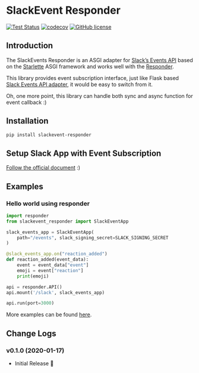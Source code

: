 # SlackEvent Responder

[![Test Status](https://github.com/haeena/slackevent-responder/workflows/Test/badge.svg)](https://github.com/haeena/slackevent-responder/actions)
[![codecov](https://codecov.io/gh/haeena/slackevent-responder/branch/master/graph/badge.svg)](https://codecov.io/gh/haeena/slackevent-responder)
[![GitHub license](https://img.shields.io/github/license/haeena/slackevent-responder)](https://github.com/haeena/slackevent-responder/blob/master/LICENSE)

## Introduction

The SlackEvents Responder is an ASGI adapter for [Slack’s Events API](https://api.slack.com/events-api) based on the [Starlette](https://www.starlette.io/) ASGI framework and works well with the [Responder](https://responder.readthedocs.io/en/latest/).

This library provides event subscription interface,
just like Flask based [Slack Events API adapter](https://github.com/slackapi/python-slack-events-api),
it would be easy to switch from it.

Oh, one more point, this library can handle both sync and async function for event callback :)

## Installation

```sh
pip install slackevent-responder
```

## Setup Slack App with Event Subscription

[Follow the official document](https://github.com/slackapi/python-slack-events-api/blob/master/README.rst#--development-workflow) :)

## Examples

### Hello world using responder

```python
import responder
from slackevent_responder import SlackEventApp

slack_events_app = SlackEventApp(
    path="/events", slack_signing_secret=SLACK_SIGNING_SECRET
)

@slack_events_app.on("reaction_added")
def reaction_added(event_data):
    event = event_data["event"]
    emoji = event["reaction"]
    print(emoji)

api = responder.API()
api.mount('/slack', slack_events_app)

api.run(port=3000)
```

More examples can be found [here](./example/).

## Change Logs

### v0.1.0 (2020-01-17)

- Initial Release 🎉
